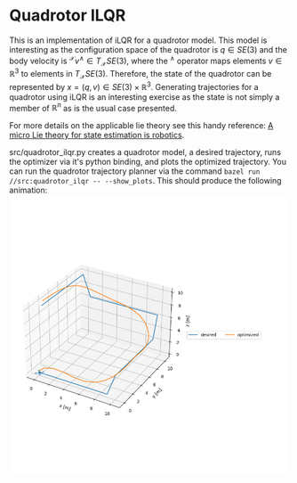 # Quadrotor ILQR

This is an implementation of iLQR for a quadrotor model. This model is interesting as the configuration space of the quadrotor is $q \in SE(3)$ and the body velocity is $^\mathcal{X} v^\wedge{} \in T_\mathcal{X}SE(3)$, where the $^\wedge$ operator maps elements $v \in \mathbb{R}^3$ to elements in $T_\mathcal{X}SE(3)$. Therefore, the state of the quadrotor can be represented by $x = (q, v) \in {SE(3) \times \mathbb{R}^3}$. Generating trajectories for a quadrotor using iLQR is an interesting exercise as the state is not simply a member of $\mathbb{R}^n$ as is the usual case presented.

For more details on the applicable lie theory see this handy reference: [A micro Lie theory for state estimation is robotics](https://arxiv.org/pdf/1812.01537.pdf).

src/quadrotor_ilqr.py creates a quadrotor model, a desired trajectory, runs the optimizer via it's python binding, and plots the optimized trajectory. You can run the quadrotor trajectory planner via the command `bazel run //src:quadrotor_ilqr -- --show_plots`. This should produce the following animation:
![optimized trajectory animation](anim.gif)
